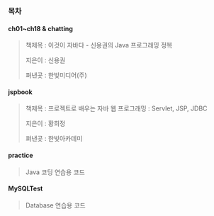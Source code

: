 ﻿### 목차

#### ch01~ch18 & chatting

> 책제목 : 이것이 자바다 - 신용권의 Java 프로그래밍 정복
> 
> 지은이 : 신용권
> 
> 펴낸곳 : 한빛미디어(주)


#### jspbook

> 책제목 : 프로젝트로 배우는 자바 웹 프로그래밍 : Servlet, JSP, JDBC
> 
> 지은이 : 황희정
> 
> 펴낸곳 : 한빛아카데미


#### practice

> Java 코딩 연습용 코드



#### MySQLTest

> Database 연습용 코드